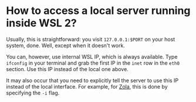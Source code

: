 # How to access a local server running inside WSL 2?

Usually, this is straightforward: you visit `127.0.0.1:$PORT` on your host system, done. Well, except when it doesn't work.

You can, however, use internal WSL IP, which is always available. Type `ifconfig` in your terminal and grab the first IP in the `inet` row in the `eth0` section. Use this IP instead of the local one above.

It may also occur that you need to explicitly tell the server to use this IP instead of the local interface. For example, for [Zola](https://github.com/getzola/zola), this is done by specifying the `-i` flag.
